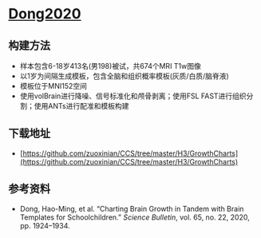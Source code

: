 # [Dong2020](https://github.com/zuoxinian/CCS/tree/master/H3/GrowthCharts)

## 构建方法

* 样本包含6-18岁413名(男198)被试，共674个MRI T1w图像
* 以1岁为间隔生成模板，包含全脑和组织概率模板(灰质/白质/脑脊液)
* 模板位于MNI152空间
* 使用volBrain进行降噪、信号标准化和颅骨剥离；使用FSL FAST进行组织分割；使用ANTs进行配准和模板构建

## 下载地址

* [https://github.com/zuoxinian/CCS/tree/master/H3/GrowthCharts](https://github.com/zuoxinian/CCS/tree/master/H3/GrowthCharts)

## 参考资料

* Dong, Hao-Ming, et al. “Charting Brain Growth in Tandem with Brain Templates for Schoolchildren.” *Science Bulletin*, vol. 65, no. 22, 2020, pp. 1924–1934.